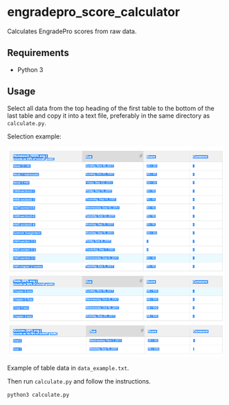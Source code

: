 # engradepro_score_calculator
Calculates EngradePro scores from raw data.

## Requirements
* Python 3

## Usage
Select all data from the top heading of the first table to the bottom of the last table and copy it into a text file, preferably in the same directory as ```calculate.py```.

Selection example:

<img src="screenshot.png" width="500"/>

Example of table data in ```data_example.txt```.

Then run ```calculate.py``` and follow the instructions.

``` bash
python3 calculate.py
```
